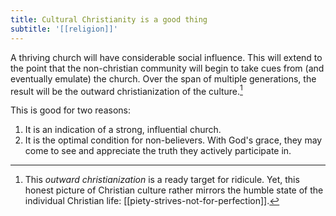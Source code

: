 ```yaml
---
title: Cultural Christianity is a good thing
subtitle: '[[religion]]'
---
```


A thriving church will have considerable social influence. This will
extend to the point that the non-christian community will begin to take
cues from (and eventually emulate) the church. Over the span of multiple
generations, the result will be the outward christianization of the
culture.[^1]

[^1]: This *outward christianization* is a ready target for ridicule.
    Yet, this honest picture of Christian culture rather mirrors the
    humble state of the individual Christian life:
    [[piety-strives-not-for-perfection]].

This is good for two reasons:

1. It is an indication of a strong, influential church.
2. It is the optimal condition for non-believers. With God's grace, they
   may come to see and appreciate the truth they actively participate
   in.
